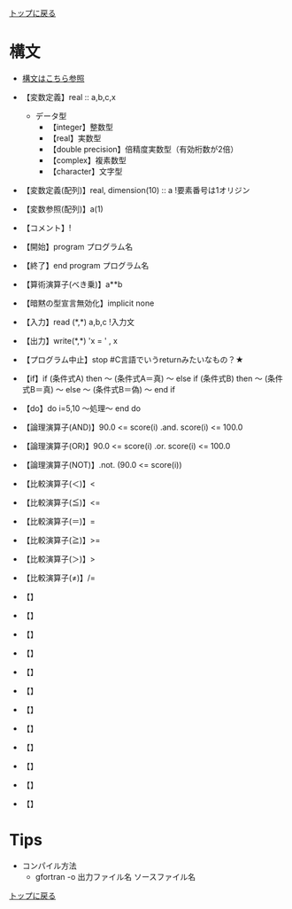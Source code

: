 [トップに戻る](../index.md)

# 構文

- [構文はこちら参照](https://www.rs.kagu.tus.ac.jp/yama/f90/f90-lang.html)

- 【変数定義】real :: a,b,c,x
	- データ型
		- 【integer】整数型
		- 【real】実数型
		- 【double precision】倍精度実数型（有効桁数が2倍）
		- 【complex】複素数型
		- 【character】文字型
- 【変数定義(配列)】real, dimension(10) :: a !要素番号は1オリジン
- 【変数参照(配列)】a(1)
- 【コメント】!
- 【開始】program プログラム名
- 【終了】end program プログラム名
- 【算術演算子(べき乗)】a\*\*b
- 【暗黙の型宣言無効化】implicit none
- 【入力】read (\*,\*) a,b,c !入力文
- 【出力】write(\*,\*) 'x = ' , x
- 【プログラム中止】stop #C言語でいうreturnみたいなもの？★
- 【if】if (条件式A) then ～ (条件式A＝真) ～ else if (条件式B) then ～ (条件式B＝真) ～ else ～ (条件式B＝偽) ～ end if
- 【do】do i=5,10 ～処理～ end do
- 【論理演算子(AND)】90.0 <= score(i) .and. score(i) <= 100.0
- 【論理演算子(OR)】90.0 <= score(i) .or. score(i) <= 100.0
- 【論理演算子(NOT)】.not. (90.0 <= score(i))
- 【比較演算子(＜)】<
- 【比較演算子(≦)】<=
- 【比較演算子(＝)】=
- 【比較演算子(≧)】>=
- 【比較演算子(＞)】>
- 【比較演算子(≠)】/=
- 【】
- 【】
- 【】
- 【】
- 【】
- 【】
- 【】
- 【】
- 【】
- 【】
- 【】
- 【】

# Tips
- コンパイル方法
	- gfortran -o 出力ファイル名 ソースファイル名





[トップに戻る](../index.md)
